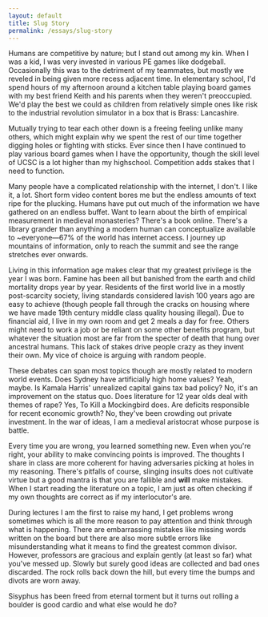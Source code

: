 ```yaml
---
layout: default
title: Slug Story
permalink: /essays/slug-story
---
```


Humans are competitive by nature; but I stand out among my kin. When I was a kid, I was very invested in various PE games like dodgeball. Occasionally this was to the detriment of my teammates, but mostly we reveled in being given more recess adjacent time. In elementary school, I'd spend hours of my afternoon around a kitchen table playing board games with my best friend Keith and his parents when they weren't preoccupied. We'd play the best we could as children from relatively simple ones like risk to the industrial revolution simulator in a box that is Brass: Lancashire.

Mutually trying to tear each other down is a freeing feeling unlike many others, which might explain why we spent the rest of our time together digging holes or fighting with sticks. Ever since then I have continued to play various board games when I have the opportunity, though the skill level of UCSC is a lot higher than my highschool. Competition adds stakes that I need to function.

Many people have a complicated relationship with the internet, I don't. I like it, a lot. Short form video content bores me but the endless amounts of text ripe for the plucking. Humans have put out much of the information we have gathered on an endless buffet. Want to learn about the birth of empirical measurement in medieval monasteries? There's a book online. There's a library grander than anything a modern human can conceptualize available to ~everyone—67% of the world has internet access. I journey up mountains of information, only to reach the summit and see the range stretches ever onwards.

Living in this information age makes clear that my greatest privilege is the year I was born. Famine has been all but banished from the earth and child mortality drops year by year. Residents of the first world live in a mostly post-scarcity society, living standards considered lavish 100 years ago are easy to achieve (though people fall through the cracks on housing where we have made 19th century middle class quality housing illegal). Due to financial aid, I live in my own room and get 2 meals a day for free. Others might need to work a job or be reliant on some other benefits program, but whatever the situation most are far from the specter of death that hung over ancestral humans. This lack of stakes drive people crazy as they invent their own. My vice of choice is arguing with random people.

These debates can span most topics though are mostly related to modern world events. Does Sydney have artificially high home values? Yeah, maybe. Is Kamala Harris' unrealized capital gains tax bad policy? No, it's an improvement on the status quo. Does literature for 12 year olds deal with themes of rape? Yes, To Kill a Mockingbird does. Are deficits responsible for recent economic growth? No, they've been crowding out private investment. In the war of ideas, I am a medieval aristocrat whose purpose is battle.

Every time you are wrong, you learned something new. Even when you're right, your ability to make convincing points is improved. The thoughts I share in class are more coherent for having adversaries picking at holes in my reasoning. There's pitfalls of course, slinging insults does not cultivate virtue but a good mantra is that you are fallible and **will** make mistakes. When I start reading the literature on a topic, I am just as often checking if my own thoughts are correct as if my interlocutor's are.

During lectures I am the first to raise my hand, I get problems wrong sometimes which is all the more reason to pay attention and think through what is happening. There are embarrassing mistakes like missing words written on the board but there are also more subtle errors like misunderstanding what it means to find the greatest common divisor. However, professors are gracious and explain gently (at least so far) what you've messed up. Slowly but surely good ideas are collected and bad ones discarded. The rock rolls back down the hill, but every time the bumps and divots are worn away.

Sisyphus has been freed from eternal torment but it turns out rolling a boulder is good cardio and what else would he do?
